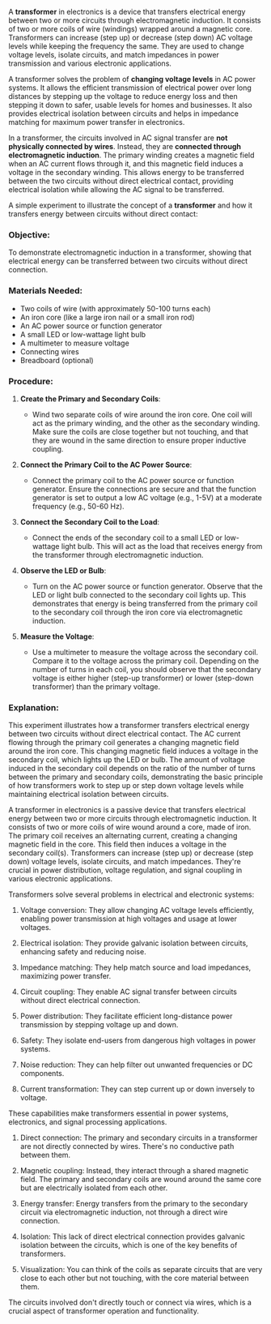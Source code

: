 A **transformer** in electronics is a device that transfers electrical energy between two or more circuits through electromagnetic induction. It consists of two or more coils of wire (windings) wrapped around a magnetic core. Transformers can increase (step up) or decrease (step down) AC voltage levels while keeping the frequency the same. They are used to change voltage levels, isolate circuits, and match impedances in power transmission and various electronic applications.

A transformer solves the problem of **changing voltage levels** in AC power systems. It allows the efficient transmission of electrical power over long distances by stepping up the voltage to reduce energy loss and then stepping it down to safer, usable levels for homes and businesses. It also provides electrical isolation between circuits and helps in impedance matching for maximum power transfer in electronics.

In a transformer, the circuits involved in AC signal transfer are **not physically connected by wires**. Instead, they are **connected through electromagnetic induction**. The primary winding creates a magnetic field when an AC current flows through it, and this magnetic field induces a voltage in the secondary winding. This allows energy to be transferred between the two circuits without direct electrical contact, providing electrical isolation while allowing the AC signal to be transferred.

A simple experiment to illustrate the concept of a **transformer** and how it transfers energy between circuits without direct contact:

### Objective:
To demonstrate electromagnetic induction in a transformer, showing that electrical energy can be transferred between two circuits without direct connection.

### Materials Needed:
- Two coils of wire (with approximately 50-100 turns each)
- An iron core (like a large iron nail or a small iron rod)
- An AC power source or function generator
- A small LED or low-wattage light bulb
- A multimeter to measure voltage
- Connecting wires
- Breadboard (optional)

### Procedure:

1. **Create the Primary and Secondary Coils**:
   - Wind two separate coils of wire around the iron core. One coil will act as the primary winding, and the other as the secondary winding. Make sure the coils are close together but not touching, and that they are wound in the same direction to ensure proper inductive coupling.

2. **Connect the Primary Coil to the AC Power Source**:
   - Connect the primary coil to the AC power source or function generator. Ensure the connections are secure and that the function generator is set to output a low AC voltage (e.g., 1-5V) at a moderate frequency (e.g., 50-60 Hz).

3. **Connect the Secondary Coil to the Load**:
   - Connect the ends of the secondary coil to a small LED or low-wattage light bulb. This will act as the load that receives energy from the transformer through electromagnetic induction.

4. **Observe the LED or Bulb**:
   - Turn on the AC power source or function generator. Observe that the LED or light bulb connected to the secondary coil lights up. This demonstrates that energy is being transferred from the primary coil to the secondary coil through the iron core via electromagnetic induction.

5. **Measure the Voltage**:
   - Use a multimeter to measure the voltage across the secondary coil. Compare it to the voltage across the primary coil. Depending on the number of turns in each coil, you should observe that the secondary voltage is either higher (step-up transformer) or lower (step-down transformer) than the primary voltage.

### Explanation:
This experiment illustrates how a transformer transfers electrical energy between two circuits without direct electrical contact. The AC current flowing through the primary coil generates a changing magnetic field around the iron core. This changing magnetic field induces a voltage in the secondary coil, which lights up the LED or bulb. The amount of voltage induced in the secondary coil depends on the ratio of the number of turns between the primary and secondary coils, demonstrating the basic principle of how transformers work to step up or step down voltage levels while maintaining electrical isolation between circuits.

A transformer in electronics is a passive device that transfers electrical energy between two or more circuits through electromagnetic induction. It consists of two or more coils of wire wound around a core,  made of iron. The primary coil receives an alternating current, creating a changing magnetic field in the core. This field then induces a voltage in the secondary coil(s). Transformers can increase (step up) or decrease (step down) voltage levels, isolate circuits, and match impedances. They're crucial in power distribution, voltage regulation, and signal coupling in various electronic applications.

Transformers solve several problems in electrical and electronic systems:

1. Voltage conversion: They allow changing AC voltage levels efficiently, enabling power transmission at high voltages and usage at lower voltages.

2. Electrical isolation: They provide galvanic isolation between circuits, enhancing safety and reducing noise.

3. Impedance matching: They help match source and load impedances, maximizing power transfer.

4. Circuit coupling: They enable AC signal transfer between circuits without direct electrical connection.

5. Power distribution: They facilitate efficient long-distance power transmission by stepping voltage up and down.

6. Safety: They isolate end-users from dangerous high voltages in power systems.

7. Noise reduction: They can help filter out unwanted frequencies or DC components.

8. Current transformation: They can step current up or down inversely to voltage.

These capabilities make transformers essential in power systems, electronics, and signal processing applications.

1. Direct connection: The primary and secondary circuits in a transformer are not directly connected by wires. There's no conductive path between them.

2. Magnetic coupling: Instead, they interact through a shared magnetic field. The primary and secondary coils are wound around the same core but are electrically isolated from each other.

3. Energy transfer: Energy transfers from the primary to the secondary circuit via electromagnetic induction, not through a direct wire connection.

4. Isolation: This lack of direct electrical connection provides galvanic isolation between the circuits, which is one of the key benefits of transformers.

5. Visualization: You can think of the coils as separate circuits that are very close to each other but not touching, with the core material between them.

The circuits involved don't directly touch or connect via wires, which is a crucial aspect of transformer operation and functionality.
